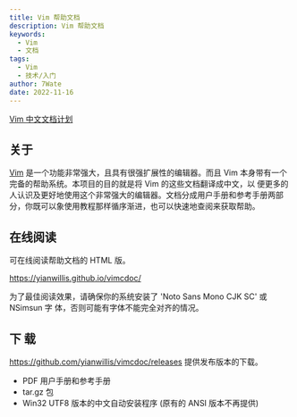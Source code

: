 ```yaml
---
title: Vim 帮助文档
description: Vim 帮助文档
keywords:
  - Vim
  - 文档
tags:
  - Vim
  - 技术/入门
author: 7Wate
date: 2022-11-16
---
```


[Vim 中文文档计划](https://github.com/yianwillis/vimcdoc)

## 关于

[Vim](https://www.vim.org/) 是一个功能非常强大，且具有很强扩展性的编辑器。而且 Vim 本身带有一个完备的帮助系统。本项目的目的就是将 Vim 的这些文档翻译成中文，以 便更多的人认识及更好地使用这个非常强大的编辑器。文档分成用户手册和参考手册两部 分，你既可以象使用教程那样循序渐进，也可以快速地查阅来获取帮助。

## 在线阅读

可在线阅读帮助文档的 HTML 版。

https://yianwillis.github.io/vimcdoc/

为了最佳阅读效果，请确保你的系统安装了 'Noto Sans Mono CJK SC' 或 NSimsun 字 体，否则可能有字体不能完全对齐的情况。

## 下 载

https://github.com/yianwillis/vimcdoc/releases 提供发布版本的下载。

- PDF 用户手册和参考手册
- tar.gz 包
- Win32 UTF8 版本的中文自动安装程序 (原有的 ANSI 版本不再提供)

